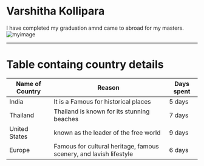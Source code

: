 # Varshitha Kollipara
  I have completed my graduation amnd came to abroad for my masters.
  ![myimage](C:\Users\S559892\Downloads\varshi.jpeg)
  
  ***
  # Table containg country details
  |Name of Country|Reason|Days spent|
  |---------------|------|----------|
  |India|It is a Famous for historical places|5 days|
  |Thailand|Thailand is known for its stunning beaches|7 days
  |United States|known as the leader of the free world |9 days
  |Europe|Famous for cultural heritage, famous scenery, and lavish lifestyle|6 days|
